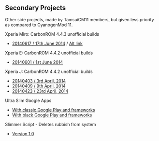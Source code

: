 ## Secondary Projects

Other side projects, made by TamsuiCM11 members, but given less priority as compared to CyanogenMod 11.

Xperia Miro: CarbonROM 4.4.3 unofficial builds

- [20140617 / 17th June 2014](http://www.shivangdave.com/roms.html) / [Alt link](http://d-h.st/qS4)

Xperia E: CarbonROM 4.4.2 unofficial builds

- [20140601 / 1st June 2014](https://mega.co.nz/#!s08ggIqJ!dvErXyFUEwLBy2gOhnZINl02mJ4DAVHZHJMq6C_ROs4)

Xperia J: CarbonROM 4.4.2 unofficial builds

- [20140403 / 3rd April, 2014](http://d-h.st/aVs)
- [20140409 / 9th April, 2014](http://d-h.st/liG)
- [20140423 / 23rd April, 2014](http://d-h.st/83i)


Ultra Slim Google Apps

- [With classic Google Play and frameworks](http://d-h.st/YH1)
- [With black Google Play and frameworks](http://d-h.st/D7t)

Slimmer Script - Deletes rubbish from system

- [Version 1.0](http://d-h.st/ZRS)

